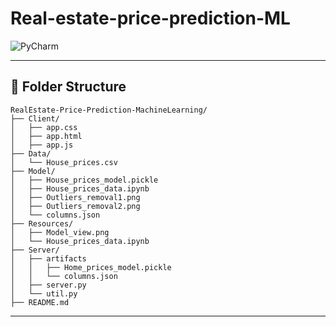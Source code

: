 # Real-estate-price-prediction-ML


![PyCharm](https://img.shields.io/badge/PyCharm-000000?logo=pycharm&logoColor=white)




---

## 📂 Folder Structure

```
RealEstate-Price-Prediction-MachineLearning/
├── Client/
│   ├── app.css
│   ├── app.html
│   ├── app.js
├── Data/
│   └── House_prices.csv
├── Model/
│   ├── House_prices_model.pickle
│   ├── House_prices_data.ipynb
│   ├── Outliers_removal1.png
│   ├── Outliers_removal2.png
│   └── columns.json
├── Resources/
│   ├── Model_view.png
│   └── House_prices_data.ipynb
├── Server/
│   ├── artifacts
│   │   ├── Home_prices_model.pickle
│   │   └── columns.json
│   ├── server.py
│   └── util.py
├── README.md
```

---

